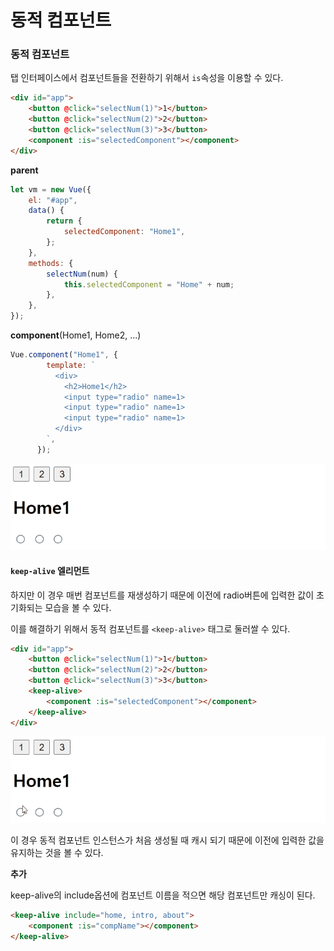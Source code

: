 # 동적 컴포넌트

### 동적 컴포넌트

탭 인터페이스에서 컴포넌트들을 전환하기 위해서 `is`속성을 이용할 수 있다.

```html
<div id="app">
    <button @click="selectNum(1)">1</button>
    <button @click="selectNum(2)">2</button>
    <button @click="selectNum(3)">3</button>
    <component :is="selectedComponent"></component>
</div>
```

**parent**

```js
let vm = new Vue({
    el: "#app",
    data() {
        return {
            selectedComponent: "Home1",
        };
    },
    methods: {
        selectNum(num) {
            this.selectedComponent = "Home" + num;
        },
    },
});
```

**component**(Home1, Home2, ...)

```js
Vue.component("Home1", {
        template: `
          <div>
            <h2>Home1</h2>
            <input type="radio" name=1>
            <input type="radio" name=1>
            <input type="radio" name=1>
          </div>
        `,
      });
```

<img src="../../2.Pictures/without_keep_alive.gif">

#### `keep-alive` 엘리먼트

하지만 이 경우 매번 컴포넌트를 재생성하기 때문에 이전에 radio버튼에 입력한 값이 초기화되는 모습을 볼 수 있다.

이를 해결하기 위해서 동적 컴포넌트를 `<keep-alive>` 태그로 둘러쌀 수 있다.

```html
<div id="app">
    <button @click="selectNum(1)">1</button>
    <button @click="selectNum(2)">2</button>
    <button @click="selectNum(3)">3</button>
    <keep-alive>
    	<component :is="selectedComponent"></component>
    </keep-alive>
</div>
```

<img src="../../2.Pictures/with_keep_alive.gif">

이 경우 동적 컴포넌트 인스턴스가 처음 생성될 때 캐시 되기 때문에 이전에 입력한 값을 유지하는 것을 볼 수 있다.

**추가**

keep-alive의 include옵션에 컴포넌트 이름을 적으면 해당 컴포넌트만 캐싱이 된다.

```html
<keep-alive include="home, intro, about">
	<component :is="compName"></component>
</keep-alive>
```




